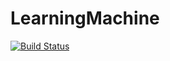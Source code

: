 # LearningMachine

[![Build Status](https://github.com/Techtonique/LearningMachine.jl/actions/workflows/CI.yml/badge.svg?branch=main)](https://github.com/Techtonique/LearningMachine.jl/actions/workflows/CI.yml?query=branch%3Amain)
